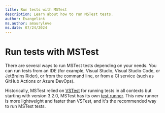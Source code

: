 ```yaml
---
title: Run tests with MSTest
description: Learn about how to run MSTest tests.
author: Evangelink
ms.author: amauryleve
ms.date: 07/24/2024
---
```


# Run tests with MSTest

There are several ways to run MSTest tests depending on your needs. You can run tests from an IDE (for example, Visual Studio, Visual Studio Code, or JetBrains Rider), or from the command line, or from a CI service (such as GitHub Actions or Azure DevOps).

Historically, MSTest relied on [VSTest](https://github.com/microsoft/vstest) for running tests in all contexts but starting with version 3.2.0, MSTest has its own [test runner](./unit-testing-mstest-runner-intro.md). This new runner is more lightweight and faster than VSTest, and it's the recommended way to run MSTest tests.
